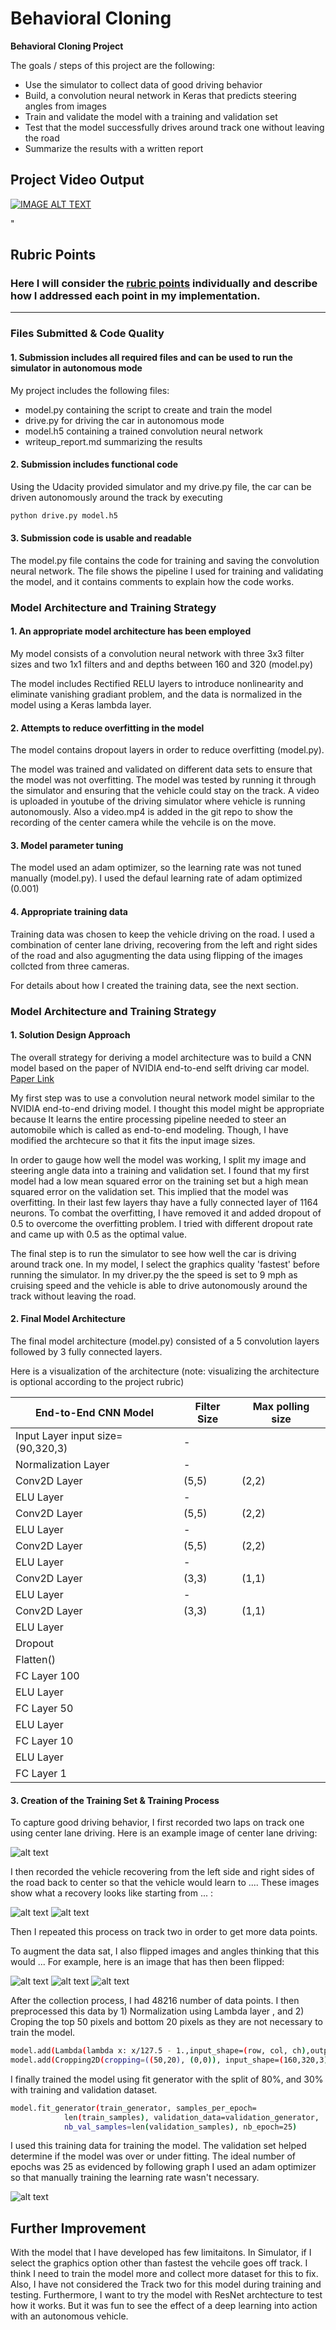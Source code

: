 # **Behavioral Cloning** 
**Behavioral Cloning Project**

The goals / steps of this project are the following:
* Use the simulator to collect data of good driving behavior
* Build, a convolution neural network in Keras that predicts steering angles from images
* Train and validate the model with a training and validation set
* Test that the model successfully drives around track one without leaving the road
* Summarize the results with a written report

## Project Video Output

[![IMAGE ALT TEXT](http://img.youtube.com/vi/DcfhG_C9Cqk/0.jpg)](https://www.youtube.com/watch?v=DcfhG_C9Cqk "Self Driving Car Output")

[//]: # (Image References)

[image1]: ./examples/placeholder.png "Model Visualization"
[image2]: ./examples/placeholder.png "Grayscaling"
[image3]: ./examples/center_camera.png "Center Camera Image"
[image4]: ./examples/left_camera.png "Left CameraImage"
[image5]: ./examples/right_camera.png "Right Camera Image"
[image6]: ./examples/flipped_center_camera.png "Flipped Center Camera Image"
[image7]: ./examples/flipped_left_camera.png "Flipped Left Camera Image"
[image8]: ./examples/flipped_right_camera.png "Flipped Right Camera Image"
[image9]: ./examples/validation.png "Training and Validation loss"
"

## Rubric Points
### Here I will consider the [rubric points](https://review.udacity.com/#!/rubrics/432/view) individually and describe how I addressed each point in my implementation.  

---
### Files Submitted & Code Quality

#### 1. Submission includes all required files and can be used to run the simulator in autonomous mode

My project includes the following files:
* model.py containing the script to create and train the model
* drive.py for driving the car in autonomous mode
* model.h5 containing a trained convolution neural network 
* writeup_report.md summarizing the results

#### 2. Submission includes functional code
Using the Udacity provided simulator and my drive.py file, the car can be driven autonomously around the track by executing 
```sh
python drive.py model.h5
```

#### 3. Submission code is usable and readable

The model.py file contains the code for training and saving the convolution neural network. The file shows the pipeline I used for training and validating the model, and it contains comments to explain how the code works.

### Model Architecture and Training Strategy

#### 1. An appropriate model architecture has been employed

My model consists of a convolution neural network with three 3x3 filter sizes and two 1x1 filters and and depths between 160 and 320 (model.py) 

The model includes Rectified RELU layers to introduce nonlinearity and eliminate vanishing gradiant problem, and the data is normalized in the model using a Keras lambda layer. 

#### 2. Attempts to reduce overfitting in the model

The model contains dropout layers in order to reduce overfitting (model.py). 

The model was trained and validated on different data sets to ensure that the model was not overfitting. The model was tested by running it through the simulator and ensuring that the vehicle could stay on the track. A video is uploaded in youtube of the driving simulator where vehicle is running autonomously. Also a video.mp4 is added in the git repo to show the recording of the center camera while the vehcile is on the move.

#### 3. Model parameter tuning

The model used an adam optimizer, so the learning rate was not tuned manually (model.py). I used the defaul learning rate of adam optimized (0.001)

#### 4. Appropriate training data

Training data was chosen to keep the vehicle driving on the road. I used a combination of center lane driving, recovering from the left and right sides of the road and also agugmenting the data using flipping of the images collcted from three cameras. 

For details about how I created the training data, see the next section. 

### Model Architecture and Training Strategy

#### 1. Solution Design Approach

The overall strategy for deriving a model architecture was to build a CNN model based on the paper of NVIDIA end-to-end selft driving car model. [Paper Link](https://arxiv.org/pdf/1604.07316.pdf)

My first step was to use a convolution neural network model similar to the NVIDIA end-to-end driving model. I thought this model might be appropriate because It learns the entire processing pipeline needed to steer an automobile which is called as end-to-end modeling. Though, I have modified the archtecure so that it fits the input image sizes.  

In order to gauge how well the model was working, I split my image and steering angle data into a training and validation set. I found that my first model had a low mean squared error on the training set but a high mean squared error on the validation set. This implied that the model was overfitting. In their last few layers thay have a fully connected layer of 1164 neurons. To combat the overfitting, I have removed it and added dropout of 0.5 to overcome the overfitting problem. I tried with different dropout rate and came up with 0.5 as the optimal value.

The final step is to run the simulator to see how well the car is driving around track one. In my model, I select the graphics quality 'fastest' before running the simulator. In my driver.py the the speed is set to 9 mph as cruising speed and the vehicle is able to drive autonomously around the track without leaving the road.

#### 2. Final Model Architecture

The final model architecture (model.py) consisted of a 5 convolution layers followed by 3 fully connected layers.

Here is a visualization of the architecture (note: visualizing the architecture is optional according to the project rubric)

   End-to-End CNN Model | Filter Size | Max polling size |
  -------------  |-------------  | -------------  | 
 Input Layer input size=(90,320,3) | - | 
 Normalization Layer | - |
 Conv2D Layer  | (5,5) | (2,2) |
 ELU Layer | - |
 Conv2D Layer  | (5,5) | (2,2) |
 ELU Layer | - |
 Conv2D Layer  | (5,5) | (2,2) |
 ELU Layer | -|
 Conv2D Layer  | (3,3) | (1,1) |
 ELU Layer | -|
 Conv2D Layer  | (3,3) | (1,1) |
 ELU Layer | 
Dropout |
Flatten() |
FC Layer 100 |
ELU Layer|
FC Layer 50|
ELU Layer|
FC Layer 10|
ELU Layer |
FC Layer 1|
  

#### 3. Creation of the Training Set & Training Process

To capture good driving behavior, I first recorded two laps on track one using center lane driving. Here is an example image of center lane driving:

![alt text][image3]

I then recorded the vehicle recovering from the left side and right sides of the road back to center so that the vehicle would learn to .... These images show what a recovery looks like starting from ... :

![alt text][image4]
![alt text][image5]

Then I repeated this process on track two in order to get more data points.

To augment the data sat, I also flipped images and angles thinking that this would ... For example, here is an image that has then been flipped:

![alt text][image6]
![alt text][image7]
![alt text][image8]

After the collection process, I had 48216 number of data points. I then preprocessed this data by 1) Normalization using Lambda layer , and 2) Croping the top 50 pixels and bottom 20 pixels as they are not necessary to train the model.
```sh
model.add(Lambda(lambda x: x/127.5 - 1.,input_shape=(row, col, ch),output_shape=(row, col, ch)))
model.add(Cropping2D(cropping=((50,20), (0,0)), input_shape=(160,320,3)))
```



I finally trained the model using fit generator with the split of 80%, and 30% with training and validation dataset.
```sh
model.fit_generator(train_generator, samples_per_epoch= 
            len(train_samples), validation_data=validation_generator, 
            nb_val_samples=len(validation_samples), nb_epoch=25)
```

I used this training data for training the model. The validation set helped determine if the model was over or under fitting. The ideal number of epochs was 25 as evidenced by following graph I used an adam optimizer so that manually training the learning rate wasn't necessary.

![alt text][image9]

Further Improvement
----
With the model that I have developed has few limitaitons. In Simulator, if I select the graphics option other than fastest the vehcile goes off track. I think I need to train the model more and collect more dataset for this to fix. Also, I have not considered the Track two for this model during training and testing. Furthermore, I want to try the model with ResNet archtecture to test how it works. But it was fun to see the effect of a deep learning into action with an autonomous vehicle. 


